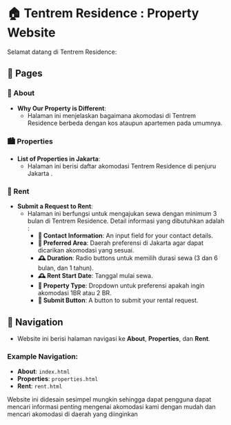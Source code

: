# 🏠 Tentrem Residence : Property Website

Selamat datang di Tentrem Residence:

## 📄 Pages

### 📝 About
- **Why Our Property is Different**: 
  - Halaman ini menjelaskan bagaimana akomodasi di Tentrem Residence berbeda dengan kos ataupun apartemen pada umumnya.
  
### 🏙️ Properties
- **List of Properties in Jakarta**: 
  - Halaman ini berisi daftar akomodasi Tentrem Residence di penjuru Jakarta .

### 🏡 Rent
- **Submit a Request to Rent**: 
  - Halaman ini berfungsi untuk mengajukan sewa dengan minimum 3 bulan di Tentrem Residence. Detail informasi yang dibutuhkan adalah :
    - **📇 Contact Information**: An input field for your contact details.
    - **📍 Preferred Area**: Daerah preferensi di Jakarta agar dapat dicarikan akomodasi yang sesuai.
    - **🕰️ Duration**: Radio buttons untuk memilih durasi sewa (3 dan 6 bulan, dan 1 tahun).
    - **🕰️ Rent Start Date**: Tanggal mulai sewa.
    - **🏢 Property Type**: Dropdown untuk preferensi apakah ingin akomodasi 1BR atau 2 BR.
    - **🚀 Submit Button**: A button to submit your rental request.

## 🧭 Navigation
- Website ini berisi halaman navigasi ke **About**, **Properties**, dan **Rent**.

### Example Navigation:
- **About**: `index.html`
- **Properties**: `properties.html`
- **Rent**: `rent.html`

Website ini didesain sesimpel mungkin sehingga dapat pengguna dapat mencari informasi penting mengenai akomodasi kami dengan mudah dan mencari akomodasi di daerah yang diinginkan
